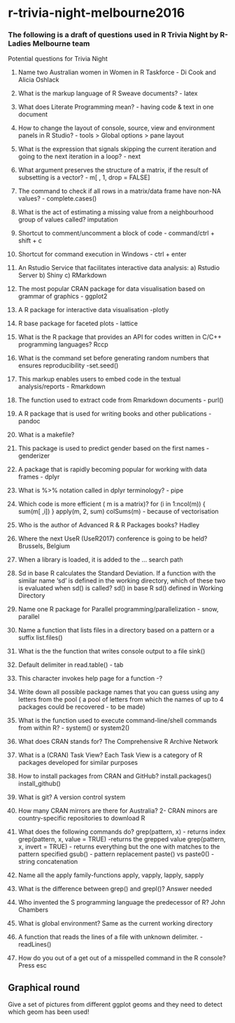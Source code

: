 # r-trivia-night-melbourne2016

### The following is a draft of questions used in  R Trivia Night by R-Ladies Melbourne team


Potential questions for Trivia Night


1. Name two Australian women in Women in R Taskforce - Di Cook and Alicia Oshlack
2. What is the markup language of R Sweave documents?  - latex
3. What does Literate Programming mean? - having code & text in one document
4. How to change the layout of console, source, view and environment panels in R Studio? - tools > Global options > pane layout
5. What is the expression that signals skipping the current iteration and going to the next iteration in a loop? - next
6. What argument preserves the structure of a matrix, if the result of subsetting is a vector?  - m[ , 1, drop = FALSE]
7. The command to check if all rows in a matrix/data frame have non-NA values? - complete.cases()
8. What is the act of estimating a missing value from a neighbourhood group of values called? imputation
9. Shortcut to comment/uncomment a block of code - command/ctrl + shift + c
10. Shortcut for command execution in Windows -  ctrl + enter
11. An Rstudio Service that facilitates interactive data analysis:  a) Rstudio Server b) Shiny c) RMarkdown
12. The most popular CRAN package for data visualisation based on grammar of graphics - ggplot2
13. A R package for interactive data visualisation -plotly
14. R base package for faceted plots - lattice
15. What is the R package that provides an API for codes written in C/C++ programming languages? Rccp
16. What is the command set before generating random numbers that ensures reproducibility  -set.seed()
17. This markup enables users to embed code in the textual analysis/reports - Rmarkdown
18. The function used to extract code from Rmarkdown documents - purl()
19. A R package that is used for writing books and other publications - pandoc
20. What is a makefile? 
21. This package is used to predict gender based on the first names - genderizer
22. A package that is rapidly becoming popular for working with data frames - dplyr
23. What is %>% notation called in dplyr terminology? - pipe
24. Which code is more efficient ( m is a matrix)?
    for (i in 1:ncol(m)) { sum(m[ ,i]) }
    apply(m, 2, sum)
    colSums(m) - because of vectorisation
      
25.  Who is the author of Advanced R  & R Packages books? Hadley
26. Where the next UseR (UseR2017) conference is going to be held? Brussels, Belgium
27. When a library is loaded, it is added to the … search path
28. Sd in base R calculates the Standard Deviation. If a function with the similar name ‘sd’ is defined in the working directory, which of these two is evaluated when sd() is called?
    sd() in base R
    sd() defined in Working Directory 
29. Name one R package for Parallel programming/parallelization - snow, parallel
30. Name a function that lists files in a directory based on a pattern or a suffix list.files()
31. What is the the function that writes console output to a file sink()
32. Default delimiter in read.table() - tab
33. This character invokes help page for a function -?
34. Write down all possible package names that you can guess using any letters from the pool ( a pool of letters from which the names of up to 4 packages could be recovered - to be made)
35. What is the function used to execute command-line/shell commands from within R? - system() or system2()
36. What does CRAN stands for? The Comprehensive R Archive Network
37. What is a (CRAN) Task View? Each Task View is a category of R packages developed for similar purposes
38. How to install packages from CRAN and GitHub? install.packages() install_github()
39. What is git? A version control system
40. How many CRAN mirrors are there for Australia? 2- CRAN minors are country-specific repositories to download R
41. What does the following commands do?
    grep(pattern, x)   - returns index
    grep(pattern, x, value = TRUE) -returns the grepped value
    grep(pattern, x, invert = TRUE)  - returns everything but the one with matches to the pattern specified
    gsub()  - pattern replacement
    paste() vs paste0()  -  string concatenation 
42. Name all the apply family-functions apply, vapply, lapply, sapply
43. What is the difference between grep() and grepl()? Answer needed
44. Who invented the S programming language the predecessor of R? John Chambers
45. What is global environment? Same as the current working directory
46. A function that reads the lines of a file with unknown delimiter. - readLines()
47. How do you out of a get out of a misspelled command in the R console? Press esc


## Graphical round


Give a set of pictures from different ggplot geoms and they need to detect which geom has been used! 




